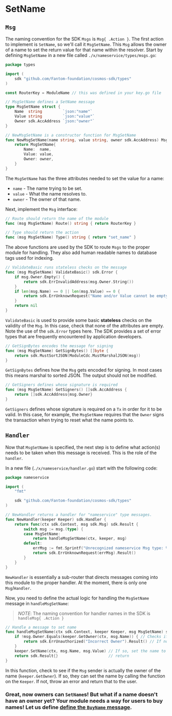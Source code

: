 # SetName

## `Msg`

The naming convention for the SDK `Msgs` is `Msg{ .Action }`. The first action to implement is `SetName`, so we'll call it `MsgSetName`. This `Msg` allows the owner of a name to set the return value for that name within the resolver. Start by defining `MsgSetName` in a new file called `./x/nameservice/types/msgs.go`:

```go
package types

import (
	sdk "github.com/Fantom-foundation/cosmos-sdk/types"
)

const RouterKey = ModuleName // this was defined in your key.go file

// MsgSetName defines a SetName message
type MsgSetName struct {
	Name  string         `json:"name"`
	Value string         `json:"value"`
	Owner sdk.AccAddress `json:"owner"`
}

// NewMsgSetName is a constructor function for MsgSetName
func NewMsgSetName(name string, value string, owner sdk.AccAddress) MsgSetName {
	return MsgSetName{
		Name:  name,
		Value: value,
		Owner: owner,
	}
}
```

The `MsgSetName` has the three attributes needed to set the value for a name:

- `name` - The name trying to be set.
- `value` - What the name resolves to.
- `owner` - The owner of that name.

Next, implement the `Msg` interface:

```go
// Route should return the name of the module
func (msg MsgSetName) Route() string { return RouterKey }

// Type should return the action
func (msg MsgSetName) Type() string { return "set_name" }
```

The above functions are used by the SDK to route `Msgs` to the proper module for handling. They also add human readable names to database tags used for indexing.

```go
// ValidateBasic runs stateless checks on the message
func (msg MsgSetName) ValidateBasic() sdk.Error {
	if msg.Owner.Empty() {
		return sdk.ErrInvalidAddress(msg.Owner.String())
	}
	if len(msg.Name) == 0 || len(msg.Value) == 0 {
		return sdk.ErrUnknownRequest("Name and/or Value cannot be empty")
	}
	return nil
}
```

`ValidateBasic` is used to provide some basic **stateless** checks on the validity of the `Msg`. In this case, check that none of the attributes are empty. Note the use of the `sdk.Error` types here. The SDK provides a set of error types that are frequently encountered by application developers.

```go
// GetSignBytes encodes the message for signing
func (msg MsgSetName) GetSignBytes() []byte {
	return sdk.MustSortJSON(ModuleCdc.MustMarshalJSON(msg))
}
```

`GetSignBytes` defines how the `Msg` gets encoded for signing. In most cases this means marshal to sorted JSON. The output should not be modified.

```go
// GetSigners defines whose signature is required
func (msg MsgSetName) GetSigners() []sdk.AccAddress {
	return []sdk.AccAddress{msg.Owner}
}
```

`GetSigners` defines whose signature is required on a `Tx` in order for it to be valid. In this case, for example, the `MsgSetName` requires that the `Owner` signs the transaction when trying to reset what the name points to.

## `Handler`

Now that `MsgSetName` is specified, the next step is to define what action(s) needs to be taken when this message is received. This is the role of the `handler`.

In a new file (`./x/nameservice/handler.go`) start with the following code:

```go
package nameservice

import (
	"fmt"

	sdk "github.com/Fantom-foundation/cosmos-sdk/types"
)

// NewHandler returns a handler for "nameservice" type messages.
func NewHandler(keeper Keeper) sdk.Handler {
	return func(ctx sdk.Context, msg sdk.Msg) sdk.Result {
		switch msg := msg.(type) {
		case MsgSetName:
			return handleMsgSetName(ctx, keeper, msg)
		default:
			errMsg := fmt.Sprintf("Unrecognized nameservice Msg type: %v", msg.Type())
			return sdk.ErrUnknownRequest(errMsg).Result()
		}
	}
}
```

`NewHandler` is essentially a sub-router that directs messages coming into this module to the proper handler. At the moment, there is only one `Msg`/`Handler`.

Now, you need to define the actual logic for handling the `MsgSetName` message in `handleMsgSetName`:

> _*NOTE*_: The naming convention for handler names in the SDK is `handleMsg{ .Action }`

```go
// Handle a message to set name
func handleMsgSetName(ctx sdk.Context, keeper Keeper, msg MsgSetName) sdk.Result {
	if !msg.Owner.Equals(keeper.GetOwner(ctx, msg.Name)) { // Checks if the the msg sender is the same as the current owner
		return sdk.ErrUnauthorized("Incorrect Owner").Result() // If not, throw an error
	}
	keeper.SetName(ctx, msg.Name, msg.Value) // If so, set the name to the value specified in the msg.
	return sdk.Result{}                      // return
}
```

In this function, check to see if the `Msg` sender is actually the owner of the name (`keeper.GetOwner`). If so, they can set the name by calling the function on the `Keeper`. If not, throw an error and return that to the user.

### Great, now owners can `SetName`s! But what if a name doesn't have an owner yet? Your module needs a way for users to buy names! Let us define [define the `BuyName` message](./buy-name.md).
